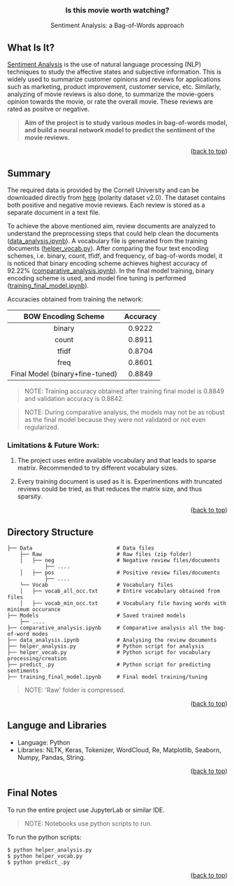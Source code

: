 <!-- PROJECT NAME -->

<br />
<div align="center">
  <h3 align="center">Is this movie worth watching?</h3>
  <p align="center">
    Sentiment Analysis: a Bag-of-Words approach
    
  </p>
</div>

<!-- ABOUT PROJECT -->
## What Is It?
<a href="https://en.wikipedia.org/wiki/Sentiment_analysis#:~:text=Sentiment%20analysis%20(also%20known%20as,affective%20states%20and%20subjective%20information.">Sentiment Analysis</a> is the use of natural language processing (NLP) techniques to study the affective states and subjective information. This is widely used to summarize customer opinions and reviews for applications such as marketing, product improvement, customer service, etc. Similarly, analyzing of movie reviews is also done, to summarize the movie-goers opinion towards the movie, or rate the overall movie. These reviews are rated as positve or negative.

> <b>Aim of the project is to study various modes in bag-of-words model, and build a neural network model to predict the sentiment of the movie reviews.</b>

<p align="right">(<a href="#top">back to top</a>)</p>


<!-- PROJECT SUMMARY -->
## Summary
The required data is provided by the Cornell University and can be downloaded directly from <a href="https://www.cs.cornell.edu/people/pabo/movie-review-data/">here</a> (polarity dataset v2.0). The dataset contains both positive and negative movie reviews. Each review is stored as a separate document in a text file.

To achieve the above mentioned aim, review documents are analyzed to understand the preprocessing steps that could help clean the documents (<a href="data_analysis.ipynb">data_analysis.ipynb</a>). A vocabulary file is generated from the training documents (<a href="helper_vocab.py">helper_vocab.py</a>). After comparing the four text encoding schemes, i.e. binary, count, tfidf, and frequency, of bag-of-words model,  it is noticed that binary encoding scheme achieves highest accuracy of 92.22% (<a href="comparative_analysis.ipynb">comparative_analysis.ipynb</a>). In the final model training, binary encoding scheme is used, and model fine tuning is performed (<a href="training_final_model.ipynb">training_final_model.ipynb</a>).

Accuracies obtained from training the network:

<div align="center">

BOW Encoding Scheme | Accuracy
:------------: | :-------------: 
binary | 0.9222
count |  0.8911
tfidf | 0.8704
freq | 0.8601
Final Model (binary+fine-tuned) | 0.8849

</div>


> NOTE: Training accuracy obtained after training final model is 0.8849 and validation accuracy is 0.8842.


> NOTE: During comparative analysis, the models may not be as robust as the final model because they were not validated or not even regularized.


### Limitations & Future Work:

1. The project uses entire available vocabulary and that leads to sparse matrix. Recommended to try different vocabulary sizes.

2. Every training document is used as it is. Experimentions with truncated reviews could be tried, as that reduces the matrix size, and thus sparsity.


<p align="right">(<a href="#top">back to top</a>)</p>


<!-- Project Directory Structure -->
## Directory Structure
```
├── Data                           # Data files
    ├── Raw                        # Raw files (zip folder)
    │   ├── neg                    # Negative review files/documents
            ├── .... 
    │   ├── pos                    # Positive review files/documents
            ├── ....
    └── Vocab                      # Vocabulary files
    │   ├── vocab_all_occ.txt      # Entire vocabulary obtained from files
    │   ├── vocab_min_occ.txt      # Vocabulary file having words with minimum occurance
├── Models                         # Saved trained models
    ├── ....                        
├── comparative_analysis.ipynb     # Comparative analysis all the bag-of-word modes
├── data_analysis.ipynb            # Analysing the review documents
├── helper_analysis.py             # Python script for analysis
├── helper_vocab.py                # Python script for vocabulary processing/creation
├── predict_.py                    # Python script for predicting sentiments
├── training_final_model.ipynb     # Final model training/tuning
```


> NOTE: 'Raw' folder is compressed.


<p align="right">(<a href="#top">back to top</a>)</p>


<!-- Tools and Libraries used -->
## Languge and Libraries

*   Language: Python
*   Libraries: NLTK, Keras, Tokenizer, WordCloud, Re, Matplotlib, Seaborn, Numpy, Pandas, String.

<p align="right">(<a href="#top">back to top</a>)</p>

<!-- Final Notes -->
## Final Notes
To run the entire project use JupyterLab or similar IDE.

> NOTE: Notebooks use python scripts to run.

To run the python scripts:
```
$ python helper_analysis.py
$ python helper_vocab.py
$ python predict_.py
```

<p align="right">(<a href="#top">back to top</a>)</p>
